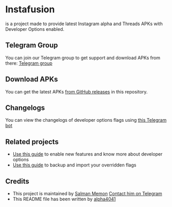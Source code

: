 # Instafusion 
 is a project made to provide latest Instagram alpha and Threads APKs with Developer Options enabled.

## Telegram Group
You can join our Telegram group to get support and download APKs from there: [Telegram group](https://t.me/+xkW2Uglf4ls5Nzc1)

## Download APKs
You can get the latest APKs [from GitHub releases](https://github.com/salmanmemon7/instafuion) in this repository.

## Changelogs
You can view the changelogs of developer options flags using [this Telegram bot](https://t.me/ChangelogForIG_Bot)

## Related projects
- [Use this guide](https://dani-repo.vercel.app/developer-guide/) to enable new features and know more about developer options
- [Use this guide](https://dani-repo.vercel.app/import-export/) to backup and import your overridden flags

## Credits
- This project is maintained by [Salman Memon](https://github.com/salmanmemon7)
  [Contact him on Telegram](https://t.me/Salman_memon)
- This README file has been written by [alpha4041](https://alph4.eu.org/)

